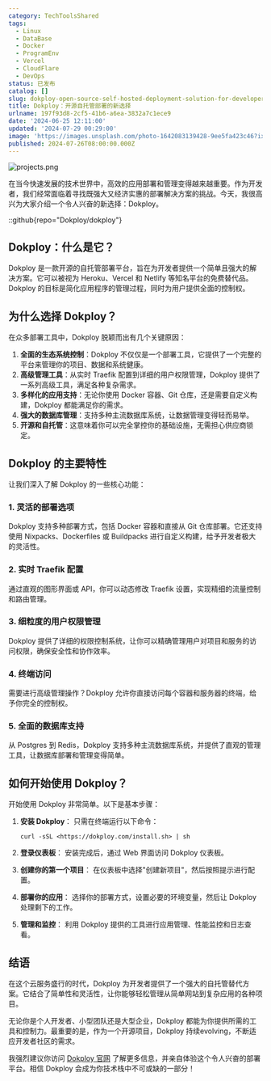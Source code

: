 ```yaml
---
category: TechToolsShared
tags:
  - Linux
  - DataBase
  - Docker
  - ProgramEnv
  - Vercel
  - CloudFlare
  - DevOps
status: 已发布
catalog: []
slug: dokploy-open-source-self-hosted-deployment-solution-for-developers
title: Dokploy：开源自托管部署的新选择
urlname: 197f93d8-2cf5-41b6-a6ea-3832a7c1ece9
date: '2024-06-25 12:11:00'
updated: '2024-07-29 00:29:00'
image: 'https://images.unsplash.com/photo-1642083139428-9ee5fa423c46?ixlib=rb-4.0.3&q=85&fm=jpg&crop=entropy&cs=srgb'
published: 2024-07-26T08:00:00.000Z
---
```


![projects.png](https://prod-files-secure.s3.us-west-2.amazonaws.com/5d24fe63-e567-4804-86f9-9fdc62e13082/adfdc1fe-2109-46ac-9ad4-f50e8631f20c/projects.png?X-Amz-Algorithm=AWS4-HMAC-SHA256&X-Amz-Content-Sha256=UNSIGNED-PAYLOAD&X-Amz-Credential=ASIAZI2LB466VJ6H3MA4%2F20250304%2Fus-west-2%2Fs3%2Faws4_request&X-Amz-Date=20250304T053755Z&X-Amz-Expires=3600&X-Amz-Security-Token=IQoJb3JpZ2luX2VjEK7%2F%2F%2F%2F%2F%2F%2F%2F%2F%2FwEaCXVzLXdlc3QtMiJHMEUCIQDirv3PJtNWtP0%2FArRi0KbcpUkEtLizOLXJU5085cs9mAIgPls0%2BO2LmhbYNMOUyBfDLOz5lap3UUujjP3BcdRzX4oqiAQI5v%2F%2F%2F%2F%2F%2F%2F%2F%2F%2FARAAGgw2Mzc0MjMxODM4MDUiDMj%2FDADc3r9m6ZbWsircA7PPq1KVQpkvlqaWI223OfD%2Fm4f%2Fc8%2Bds%2B9BPlSAlK%2BKKVDynAW42UpHfQGVsPd6lI8QVVZALzKcBgxK4YoMLF2hB5RTgsEA9yJJ5ZuabC2xVgQPmjkVRoMdF3SuJr27SSTa4Se%2FWkfQdCuR4R6PfRl8WUBBqfJAmfBMNssMw5ZG1fC6%2BXpyGwevUTlpNAj1K2a70SFmn0lFQ%2Bq7m6FUKwRBGFz6EOK4st3WLr8TKdhH6bDnk4HFWbqFXnul18oiIWloRK47t9tLCoD7o6HxUTvi7Kx3COXNhp73DFv4BD9KXkhezHP9kzjWbsurRMl7dvG60OJIHHcV5H17kgwfaQ%2FuSN%2BCI21ftK%2FSk%2FzhmLXn1u60Qrhom50gOV3A6w5LS8nI7IvkCx%2Bm7RGsLp6zPcICXQl8oCA8U%2By7ZPOs0nKn8NAs%2F7DQZQKPlwwSF6AR6yf8lrC%2BHo%2BhVbcA%2BVLA%2BRNkuKkckr0V5XzzhL%2Fnr0onIt3HhJNG4U%2B4PHfuEzkRMdNZJdMrqYg3M9GERghq11zOOE%2FCEccoDZbosauAk8UM6aXo1Y6ypZsCq18MErP9HwnGEqmX1OmkTWJ3YDng9X%2FoZQktRou5UyewVQCkU9yKAzFLibp8sDU15RsZMM%2Bdmr4GOqUBL78in6MHfbckCpGxivJS4zSVS4RUC8Y79D8%2BqxSU0VoEzQmCS3xmay1FQXKR%2BAF%2FnOk8ShbaKQdbkAT3qHfrEhGPHjuFmPmMagsQ4Ga94Qzl5%2Fdsu4fqIiTxQLgy0FJntDsyvttSrcflGE5gqluQFO17RcdmlzOtgFoCGVXsge%2FTOASNc6ccJeRAIWaFEdN1IxLFodO7XBjgZIunHFraBXLWJ5OY&X-Amz-Signature=6ccebc1178d696f116e3622348792d732bb0b84712907274fed7012e7a5bdaa9&X-Amz-SignedHeaders=host&x-id=GetObject)


在当今快速发展的技术世界中，高效的应用部署和管理变得越来越重要。作为开发者，我们经常面临着寻找既强大又经济实惠的部署解决方案的挑战。今天，我很高兴为大家介绍一个令人兴奋的新选择：Dokploy。


::github{repo="Dokploy/dokploy"}


## Dokploy：什么是它？


Dokploy 是一款开源的自托管部署平台，旨在为开发者提供一个简单且强大的解决方案。它可以被视为 Heroku、Vercel 和 Netlify 等知名平台的免费替代品。Dokploy 的目标是简化应用程序的管理过程，同时为用户提供全面的控制权。


## 为什么选择 Dokploy？


在众多部署工具中，Dokploy 脱颖而出有几个关键原因：

1. **全面的生态系统控制**：Dokploy 不仅仅是一个部署工具，它提供了一个完整的平台来管理你的项目、数据和系统健康。
2. **高级管理工具**：从实时 Traefik 配置到详细的用户权限管理，Dokploy 提供了一系列高级工具，满足各种复杂需求。
3. **多样化的应用支持**：无论你使用 Docker 容器、Git 仓库，还是需要自定义构建，Dokploy 都能满足你的需求。
4. **强大的数据库管理**：支持多种主流数据库系统，让数据管理变得轻而易举。
5. **开源和自托管**：这意味着你可以完全掌控你的基础设施，无需担心供应商锁定。

## Dokploy 的主要特性


让我们深入了解 Dokploy 的一些核心功能：


### 1. 灵活的部署选项


Dokploy 支持多种部署方式，包括 Docker 容器和直接从 Git 仓库部署。它还支持使用 Nixpacks、Dockerfiles 或 Buildpacks 进行自定义构建，给予开发者极大的灵活性。


### 2. 实时 Traefik 配置


通过直观的图形界面或 API，你可以动态修改 Traefik 设置，实现精细的流量控制和路由管理。


### 3. 细粒度的用户权限管理


Dokploy 提供了详细的权限控制系统，让你可以精确管理用户对项目和服务的访问权限，确保安全性和协作效率。


### 4. 终端访问


需要进行高级管理操作？Dokploy 允许你直接访问每个容器和服务器的终端，给予你完全的控制权。


### 5. 全面的数据库支持


从 Postgres 到 Redis，Dokploy 支持多种主流数据库系统，并提供了直观的管理工具，让数据库部署和管理变得简单。


## 如何开始使用 Dokploy？


开始使用 Dokploy 非常简单。以下是基本步骤：

1. **安装 Dokploy**：
只需在终端运行以下命令：

	```plain text
	curl -sSL <https://dokploy.com/install.sh> | sh
	```

2. **登录仪表板**：
安装完成后，通过 Web 界面访问 Dokploy 仪表板。
3. **创建你的第一个项目**：
在仪表板中选择"创建新项目"，然后按照提示进行配置。
4. **部署你的应用**：
选择你的部署方式，设置必要的环境变量，然后让 Dokploy 处理剩下的工作。
5. **管理和监控**：
利用 Dokploy 提供的工具进行应用管理、性能监控和日志查看。

## 结语


在这个云服务盛行的时代，Dokploy 为开发者提供了一个强大的自托管替代方案。它结合了简单性和灵活性，让你能够轻松管理从简单网站到复杂应用的各种项目。


无论你是个人开发者、小型团队还是大型企业，Dokploy 都能为你提供所需的工具和控制力。最重要的是，作为一个开源项目，Dokploy 持续evolving，不断适应开发者社区的需求。


我强烈建议你访问 [Dokploy 官网](https://dokploy.com/) 了解更多信息，并亲自体验这个令人兴奋的部署平台。相信 Dokploy 会成为你技术栈中不可或缺的一部分！

